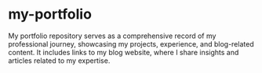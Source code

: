 # my-portfolio
My portfolio repository serves as a comprehensive record of my professional journey, showcasing my projects, experience, and blog-related content. It includes links to my blog website, where I share insights and articles related to my expertise.
